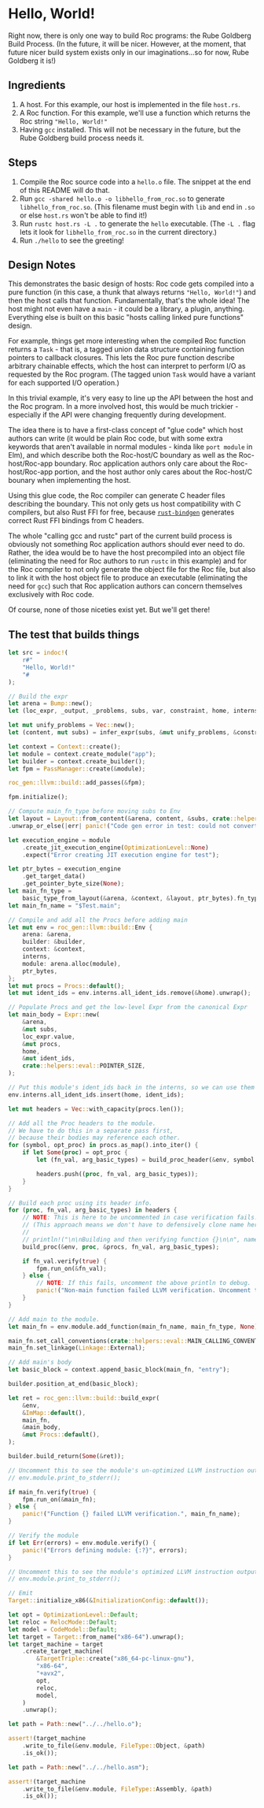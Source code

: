 # Hello, World!

Right now, there is only one way to build Roc programs: the Rube Goldberg Build Process.
(In the future, it will be nicer. However, at the moment, that future nicer
build system exists only in our imaginations...so for now, Rube Goldberg it is!)

## Ingredients

1. A host. For this example, our host is implemented in the file `host.rs`.
2. A Roc function. For this example, we'll use a function which returns the Roc string `"Hello, World!"`
3. Having `gcc` installed. This will not be necessary in the future, but the Rube Goldberg build process needs it.

## Steps

1. Compile the Roc source code into a `hello.o` file. The snippet at the end of this README will do that.
2. Run `gcc -shared hello.o -o libhello_from_roc.so` to generate `libhello_from_roc.so`. (This filename must begin with `lib` and end in `.so` or else `host.rs` won't be able to find it!)
3. Run `rustc host.rs -L .` to generate the `hello` executable. (The `-L .` flag lets it look for `libhello_from_roc.so` in the current directory.)
4. Run `./hello` to see the greeting!

## Design Notes

This demonstrates the basic design of hosts: Roc code gets compiled into a pure 
function (in this case, a thunk that always returns `"Hello, World!"`) and
then the host calls that function. Fundamentally, that's the whole idea! The host
might not even have a `main` - it could be a library, a plugin, anything.
Everything else is built on this basic "hosts calling linked pure functions" design.

For example, things get more interesting when the compiled Roc function returns
a `Task` - that is, a tagged union data structure containing function pointers 
to callback closures. This lets the Roc pure function describe arbitrary 
chainable effects, which the host can interpret to perform I/O as requested by 
the Roc program.  (The tagged union `Task` would have a variant for each supported 
I/O operation.)

In this trivial example, it's very easy to line up the API between the host and
the Roc program. In a more involved host, this would be much trickier - especially
if the API were changing frequently during development.

The idea there is to have a first-class concept of "glue code" which host authors
can write (it would be plain Roc code, but with some extra keywords that aren't
available in normal modules - kinda like `port module` in Elm), and which
describe both the Roc-host/C boundary as well as the Roc-host/Roc-app boundary.
Roc application authors only care about the Roc-host/Roc-app portion, and the
host author only cares about the Roc-host/C bounary when implementing the host.

Using this glue code, the Roc compiler can generate C header files describing the
boundary. This not only gets us host compatibility with C compilers, but also 
Rust FFI for free, because [`rust-bindgen`](https://github.com/rust-lang/rust-bindgen) 
generates correct Rust FFI bindings from C headers.

The whole "calling gcc and rustc" part of the current build process is obviously
not something Roc application authors should ever need to do. Rather, the idea
would be to have the host precompiled into an object file (eliminating the
need for Roc authors to run `rustc` in this example) and for the Roc compiler
to not only generate the object file for the Roc file, but also to link it with
the host object file to produce an executable (eliminating the need for `gcc`)
such that Roc application authors can concern themselves exclusively with Roc code.

Of course, none of those niceties exist yet. But we'll get there!

## The test that builds things

```rust
let src = indoc!(
    r#"
    "Hello, World!"
    "#
);

// Build the expr
let arena = Bump::new();
let (loc_expr, _output, _problems, subs, var, constraint, home, interns) = uniq_expr(src);

let mut unify_problems = Vec::new();
let (content, mut subs) = infer_expr(subs, &mut unify_problems, &constraint, var);

let context = Context::create();
let module = context.create_module("app");
let builder = context.create_builder();
let fpm = PassManager::create(&module);

roc_gen::llvm::build::add_passes(&fpm);

fpm.initialize();

// Compute main_fn_type before moving subs to Env
let layout = Layout::from_content(&arena, content, &subs, crate::helpers::eval::POINTER_SIZE)
.unwrap_or_else(|err| panic!("Code gen error in test: could not convert to layout. Err was {:?} and Subs were {:?}", err, subs));

let execution_engine = module
    .create_jit_execution_engine(OptimizationLevel::None)
    .expect("Error creating JIT execution engine for test");

let ptr_bytes = execution_engine
    .get_target_data()
    .get_pointer_byte_size(None);
let main_fn_type =
    basic_type_from_layout(&arena, &context, &layout, ptr_bytes).fn_type(&[], false);
let main_fn_name = "$Test.main";

// Compile and add all the Procs before adding main
let mut env = roc_gen::llvm::build::Env {
    arena: &arena,
    builder: &builder,
    context: &context,
    interns,
    module: arena.alloc(module),
    ptr_bytes,
};
let mut procs = Procs::default();
let mut ident_ids = env.interns.all_ident_ids.remove(&home).unwrap();

// Populate Procs and get the low-level Expr from the canonical Expr
let main_body = Expr::new(
    &arena,
    &mut subs,
    loc_expr.value,
    &mut procs,
    home,
    &mut ident_ids,
    crate::helpers::eval::POINTER_SIZE,
);

// Put this module's ident_ids back in the interns, so we can use them in env.
env.interns.all_ident_ids.insert(home, ident_ids);

let mut headers = Vec::with_capacity(procs.len());

// Add all the Proc headers to the module.
// We have to do this in a separate pass first,
// because their bodies may reference each other.
for (symbol, opt_proc) in procs.as_map().into_iter() {
    if let Some(proc) = opt_proc {
        let (fn_val, arg_basic_types) = build_proc_header(&env, symbol, &proc);

        headers.push((proc, fn_val, arg_basic_types));
    }
}

// Build each proc using its header info.
for (proc, fn_val, arg_basic_types) in headers {
    // NOTE: This is here to be uncommented in case verification fails.
    // (This approach means we don't have to defensively clone name here.)
    //
    // println!("\n\nBuilding and then verifying function {}\n\n", name);
    build_proc(&env, proc, &procs, fn_val, arg_basic_types);

    if fn_val.verify(true) {
        fpm.run_on(&fn_val);
    } else {
        // NOTE: If this fails, uncomment the above println to debug.
        panic!("Non-main function failed LLVM verification. Uncomment the above println to debug!");
    }
}

// Add main to the module.
let main_fn = env.module.add_function(main_fn_name, main_fn_type, None);

main_fn.set_call_conventions(crate::helpers::eval::MAIN_CALLING_CONVENTION);
main_fn.set_linkage(Linkage::External);

// Add main's body
let basic_block = context.append_basic_block(main_fn, "entry");

builder.position_at_end(basic_block);

let ret = roc_gen::llvm::build::build_expr(
    &env,
    &ImMap::default(),
    main_fn,
    &main_body,
    &mut Procs::default(),
);

builder.build_return(Some(&ret));

// Uncomment this to see the module's un-optimized LLVM instruction output:
// env.module.print_to_stderr();

if main_fn.verify(true) {
    fpm.run_on(&main_fn);
} else {
    panic!("Function {} failed LLVM verification.", main_fn_name);
}

// Verify the module
if let Err(errors) = env.module.verify() {
    panic!("Errors defining module: {:?}", errors);
}

// Uncomment this to see the module's optimized LLVM instruction output:
// env.module.print_to_stderr();

// Emit
Target::initialize_x86(&InitializationConfig::default());

let opt = OptimizationLevel::Default;
let reloc = RelocMode::Default;
let model = CodeModel::Default;
let target = Target::from_name("x86-64").unwrap();
let target_machine = target
    .create_target_machine(
        &TargetTriple::create("x86_64-pc-linux-gnu"),
        "x86-64",
        "+avx2",
        opt,
        reloc,
        model,
    )
    .unwrap();

let path = Path::new("../../hello.o");

assert!(target_machine
    .write_to_file(&env.module, FileType::Object, &path)
    .is_ok());

let path = Path::new("../../hello.asm");

assert!(target_machine
    .write_to_file(&env.module, FileType::Assembly, &path)
    .is_ok());
```
